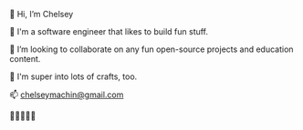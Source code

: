 👋 Hi, I’m Chelsey

🌱 I'm a software engineer that likes to build fun stuff.

💞️ I’m looking to collaborate on any fun open-source projects and education content.

🧵 I'm super into lots of crafts, too.

📫 chelseymachin@gmail.com 

🦊🦊🦊🦊🦊


